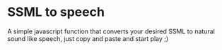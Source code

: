 # SSML to speech
A simple javascript function that converts your desired SSML to natural sound like speech,
just copy and paste and start play ;)
